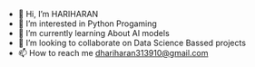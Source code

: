 - 👋 Hi, I’m HARIHARAN
- 👀 I’m interested in Python Progaming 
- 🌱 I’m currently learning About AI models
- 💞️ I’m looking to collaborate on Data Science Bassed projects
- 📫 How to reach me dhariharan313910@gmail.com

<!---
HARIHARAN548/HARIHARAN548 is a ✨ special ✨ repository because its `README.md` (this file) appears on your GitHub profile.
You can click the Preview link to take a look at your changes.
--->
